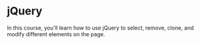 # jQuery
 In this course, you'll learn how to use jQuery to select, remove, clone, and modify different elements on the page.
